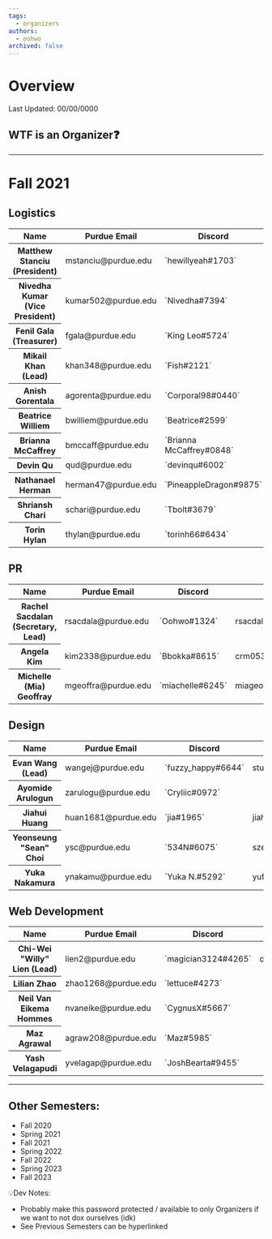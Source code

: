 ```yaml
---
tags:
  - organizers
authors:
  - oohwo
archived: false
---
```

# Overview
Last Updated: 00/00/0000

## WTF is an Organizer❓

-----
# Fall 2021

## Logistics
<table>
    <thead>
        <tr>
            <th>Name</th>
            <th>Purdue Email</th>
            <th>Discord</th>
            <th>Gmail</th>
        </tr>
    </thead>
    <tbody>
        <tr>
            <th>Matthew Stanciu (President)</th>
            <td>mstanciu@purdue.edu</td>
            <td>`hewillyeah#1703`</td>
            <td>mattbstanciu@gmail.com</td>
        </tr>
        <tr>
            <th>Nivedha Kumar (Vice President)</th>
            <td>kumar502@purdue.edu</td>
            <td>`Nivedha#7394`</td>
            <td>to.nivedha75@gmail.com</td>
        </tr>
        <tr>
            <th>Fenil Gala (Treasurer)</th>
            <td>fgala@purdue.edu</td>
            <td>`King Leo#5724`</td>
            <td>leofenil1234@gmail.com</td>
        </tr>
        <tr>
            <th>Mikail Khan (Lead)</th>
            <td>khan348@purdue.edu</td>
            <td>`Fish#2121`</td>
            <td></td>
        </tr>
        <tr>
            <th>Anish Gorentala</th>
            <td>agorenta@purdue.edu</td>
            <td>`Corporal98#0440`</td>
            <td></td>
        </tr>
        <tr>
            <th>Beatrice Williem</th>
            <td>bwilliem@purdue.edu</td>
            <td>`Beatrice#2599`</td>
            <td>beat.wil105@gmail.com</td>
        </tr>
        <tr>
            <th>Brianna McCaffrey</th>
            <td>bmccaff@purdue.edu</td>
            <td>`Brianna McCaffrey#0848`</td>
            <td>bmccaffrey0830@gmail.com</td>
        </tr>
        <tr>
            <th>Devin Qu</th>
            <td>qud@purdue.edu</td>
            <td>`devinqu#6002`</td>
            <td>devinqu2002@gmail.com</td>
        </tr>
        <tr>
            <th>Nathanael Herman</th>
            <td>herman47@purdue.edu</td>
            <td>`PineappleDragon#9875`</td>
            <td></td>
        </tr>
        <tr>
            <th>Shriansh Chari</th>
            <td>schari@purdue.edu</td>
            <td>`Tbolt#3679`</td>
            <td></td>
        </tr>
        <tr>
            <th>Torin Hylan</th>
            <td>thylan@purdue.edu</td>
            <td>`torinh66#6434`</td>
            <td>TorinH66@gmail.com</td>
        </tr>
    </tbody>
</table>

## PR
<table>
    <thead>
        <tr>
            <th>Name</th>
            <th>Purdue Email</th>
            <th>Discord</th>
            <th>Gmail</th>
        </tr>
    </thead>
    <tbody>
        <tr>
            <th>Rachel Sacdalan (Secretary, Lead)</th>
            <td>rsacdala@purdue.edu</td>
            <td>`Oohwo#1324`</td>
            <td>rsacdalan00021@gmail.com</td>
        </tr>
        <tr>
            <th>Angela Kim</th>
            <td>kim2338@purdue.edu</td>
            <td>`Bbokka#8615`</td>
            <td>crm05319@gmail.com</td>
        </tr>
        <tr>
            <th>Michelle (Mia) Geoffray</th>
            <td>mgeoffra@purdue.edu</td>
            <td>`miachelle#6245`</td>
            <td>miageoffray@gmail.com</td>
        </tr>
    </tbody>
</table>

## Design
<table>
    <thead>
        <tr>
            <th>Name</th>
            <th>Purdue Email</th>
            <th>Discord</th>
            <th>Gmail</th>
        </tr>
    </thead>
    <tbody>
        <tr>
            <th>Evan Wang (Lead)</th>
            <td>wangej@purdue.edu</td>
            <td>`fuzzy_happy#6644`</td>
            <td>student.e.wang@gmail.com</td>
        </tr>
        <tr>
            <th>Ayomide Arulogun</th>
            <td>zarulogu@purdue.edu</td>
            <td>`Cryliic#0972`</td>
            <td></td>
        </tr>
        <tr>
            <th>Jiahui Huang</th>
            <td>huan1681@purdue.edu</td>
            <td>`jia#1965`</td>
            <td>jiahuihuang208@gmail.com</td>
        </tr>
        <tr>
            <th>Yeonseung &quot;Sean&quot; Choi</th>
            <td>ysc@purdue.edu</td>
            <td>`534N#6075`</td>
            <td>szeanchoi@gmail.com</td>
        </tr>
        <tr>
            <th>Yuka Nakamura</th>
            <td>ynakamu@purdue.edu</td>
            <td>`Yuka N.#5292`</td>
            <td>yuflower26@gmail.com</td>
        </tr>
    </tbody>
</table>

## Web Development
<table>
    <thead>
        <tr>
            <th>Name</th>
            <th>Purdue Email</th>
            <th>Discord</th>
            <th>Gmail</th>
        </tr>
    </thead>
    <tbody>
        <tr>
            <th>Chi-Wei &quot;Willy&quot; Lien (Lead)</th>
            <td>lien2@purdue.edu</td>
            <td>`magician3124#4265`</td>
            <td>crashingballoon@gmail.com</td>
        </tr>
        <tr>
            <th>Lilian Zhao</th>
            <td>zhao1268@purdue.edu</td>
            <td>`lettuce#4273`</td>
            <td></td>
        </tr>
        <tr>
            <th>Neil Van Eikema Hommes</th>
            <td>nvaneike@purdue.edu</td>
            <td>`CygnusX#5667`</td>
            <td></td>
        </tr>
        <tr>
            <th>Maz Agrawal</th>
            <td>agraw208@purdue.edu</td>
            <td>`Maz#5985`</td>
            <td></td>
        </tr>
        <tr>
            <th>Yash Velagapudi</th>
            <td>yvelagap@purdue.edu</td>
            <td>`JoshBearta#9455`</td>
            <td></td>
        </tr>
    </tbody>
</table>

-----
## Other Semesters:
- Fall 2020
- Spring 2021
- Fall 2021
- Spring 2022
- Fall 2022
- Spring 2023
- Fall 2023

💡Dev Notes: 
- Probably make this password protected / available to only Organizers if we want to not dox ourselves (idk)
- See Previous Semesters can be hyperlinked
